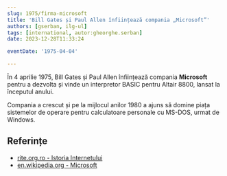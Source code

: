 ```yaml
---
slug: 1975/firma-microsoft
title: 'Bill Gates și Paul Allen înființează compania „Microsoft”'
authors: [gserban, ilg-ul]
tags: [international, autor:gheorghe.serban]
date: 2023-12-28T11:33:24

eventDate: '1975-04-04'

---
```


În 4 aprilie 1975, Bill Gates și Paul Allen înființează compania
**Microsoft** pentru a dezvolta și vinde un interpretor BASIC
pentru Altair 8800, lansat la începutul anului.

<!-- truncate -->

Compania a crescut și pe la mijlocul anilor 1980 a ajuns să domine piața sistemelor de operare pentru calculatoare personale cu MS-DOS, urmat de
Windows.

## Referințe

- [rite.org.ro - Istoria Internetului](https://rite.org.ro/istoria-internetului/)
- [en.wikipedia.org - Microsoft](https://en.wikipedia.org/wiki/Microsoft)
